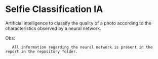 # Selfie Classification IA

Artificial intelligence to classify the quality of a photo according to the characteristics observed by a neural network.

Obs:

       All information regarding the neural network is present in the report in the repository folder.


